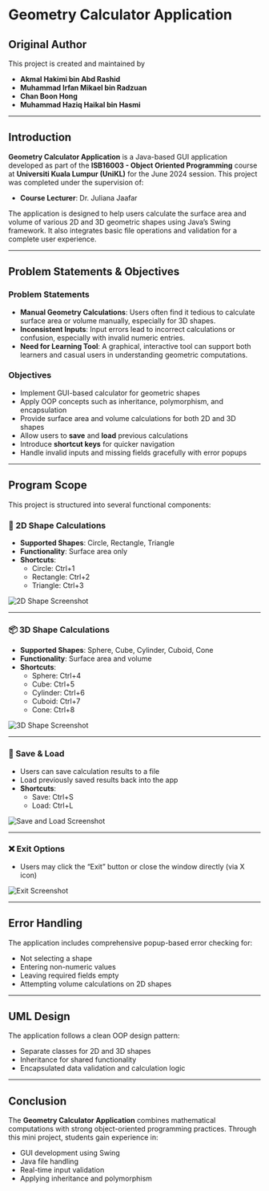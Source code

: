 # Geometry Calculator Application

## Original Author  
This project is created and maintained by 

- **Akmal Hakimi bin Abd Rashid**  
- **Muhammad Irfan Mikael bin Radzuan**
- **Chan Boon Hong**
- **Muhammad Haziq Haikal bin Hasmi**

---

## Introduction  
**Geometry Calculator Application** is a Java-based GUI application developed as part of the **ISB16003 - Object Oriented Programming** course at **Universiti Kuala Lumpur (UniKL)** for the June 2024 session. This project was completed under the supervision of:

- **Course Lecturer**: Dr. Juliana Jaafar

The application is designed to help users calculate the surface area and volume of various 2D and 3D geometric shapes using Java’s Swing framework. It also integrates basic file operations and validation for a complete user experience.

---

## Problem Statements & Objectives

### Problem Statements
- **Manual Geometry Calculations**: Users often find it tedious to calculate surface area or volume manually, especially for 3D shapes.
- **Inconsistent Inputs**: Input errors lead to incorrect calculations or confusion, especially with invalid numeric entries.
- **Need for Learning Tool**: A graphical, interactive tool can support both learners and casual users in understanding geometric computations.

### Objectives
- Implement GUI-based calculator for geometric shapes
- Apply OOP concepts such as inheritance, polymorphism, and encapsulation
- Provide surface area and volume calculations for both 2D and 3D shapes
- Allow users to **save** and **load** previous calculations
- Introduce **shortcut keys** for quicker navigation
- Handle invalid inputs and missing fields gracefully with error popups

---

## Program Scope  

This project is structured into several functional components:

### 📐 2D Shape Calculations
- **Supported Shapes**: Circle, Rectangle, Triangle
- **Functionality**: Surface area only
- **Shortcuts**:
  - Circle: Ctrl+1  
  - Rectangle: Ctrl+2  
  - Triangle: Ctrl+3  

![2D Shape Screenshot](https://github.com/user-attachments/assets/084bbd8f-9850-4099-9757-37810049916d)

---

### 📦 3D Shape Calculations
- **Supported Shapes**: Sphere, Cube, Cylinder, Cuboid, Cone
- **Functionality**: Surface area and volume
- **Shortcuts**:
  - Sphere: Ctrl+4  
  - Cube: Ctrl+5  
  - Cylinder: Ctrl+6  
  - Cuboid: Ctrl+7  
  - Cone: Ctrl+8  

![3D Shape Screenshot](https://github.com/user-attachments/assets/a46dffc6-7c42-40b6-bbdd-584d3b859b42)

---

### 💾 Save & Load
- Users can save calculation results to a file
- Load previously saved results back into the app
- **Shortcuts**:
  - Save: Ctrl+S  
  - Load: Ctrl+L  

![Save and Load Screenshot](https://github.com/user-attachments/assets/fa56d239-fac5-4215-8b05-cf8088630160)

---

### ❌ Exit Options
- Users may click the “Exit” button or close the window directly (via X icon)

![Exit Screenshot](https://github.com/user-attachments/assets/2f019e07-0312-45f8-bf32-4d442b3e6919)

---

## Error Handling

The application includes comprehensive popup-based error checking for:
- Not selecting a shape
- Entering non-numeric values
- Leaving required fields empty
- Attempting volume calculations on 2D shapes

---

## UML Design

The application follows a clean OOP design pattern:
- Separate classes for 2D and 3D shapes
- Inheritance for shared functionality
- Encapsulated data validation and calculation logic

---



## Conclusion

The **Geometry Calculator Application** combines mathematical computations with strong object-oriented programming practices. Through this mini project, students gain experience in:
- GUI development using Swing
- Java file handling
- Real-time input validation
- Applying inheritance and polymorphism
